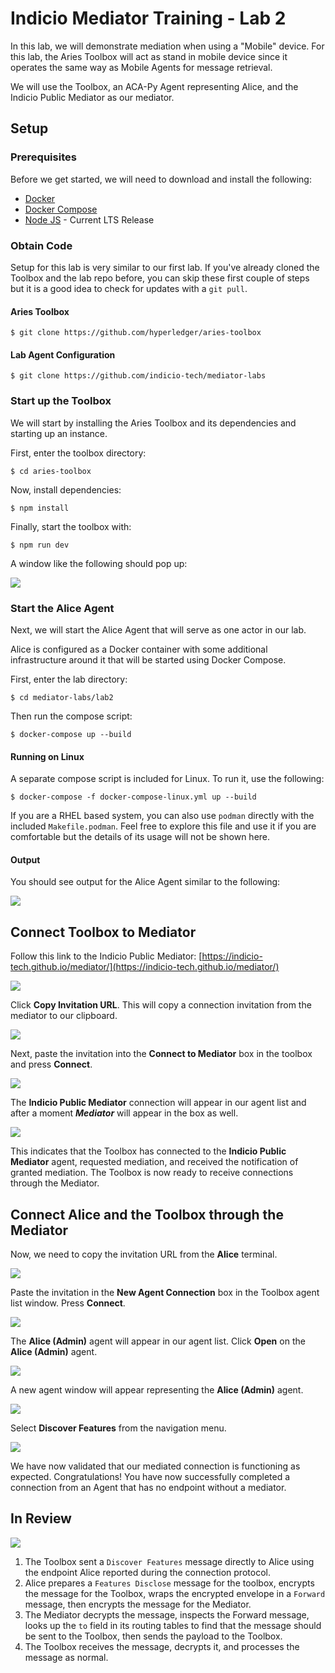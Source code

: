 # Indicio Mediator Training - Lab 2

In this lab, we will demonstrate mediation when using a "Mobile" device. For
this lab, the Aries Toolbox will act as stand in mobile device since it operates
the same way as Mobile Agents for message retrieval.

We will use the Toolbox, an ACA-Py Agent representing Alice, and the Indicio
Public Mediator as our mediator.

## Setup

### Prerequisites
Before we get started, we will need to download and install the following:

- [Docker](https://docs.docker.com/)
- [Docker Compose](https://docs.docker.com/compose/install/)
- [Node JS](https://nodejs.org/en/download/) - Current LTS Release

### Obtain Code

Setup for this lab is very similar to our first lab. If you've already cloned
the Toolbox and the lab repo before, you can skip these first couple of steps
but it is a good idea to check for updates with a `git pull`.

#### Aries Toolbox

```shell
$ git clone https://github.com/hyperledger/aries-toolbox
```

#### Lab Agent Configuration
```shell
$ git clone https://github.com/indicio-tech/mediator-labs
```

### Start up the Toolbox

We will start by installing the Aries Toolbox and its dependencies and starting
up an instance.

First, enter the toolbox directory:
```shell
$ cd aries-toolbox
```

Now, install dependencies:
```shell
$ npm install
```

Finally, start the toolbox with:
```shell
$ npm run dev
```

A window like the following should pop up:

![](images/toolbox-0.png)

### Start the Alice Agent

Next, we will start the Alice Agent that will serve as one actor in our lab.

Alice is configured as a Docker container with some additional infrastructure
around it that will be started using Docker Compose.

First, enter the lab directory:
```shell
$ cd mediator-labs/lab2
```

Then run the compose script:
```shell
$ docker-compose up --build
```

#### Running on Linux

A separate compose script is included for Linux. To run it, use the following:
```shell
$ docker-compose -f docker-compose-linux.yml up --build
```

If you are a RHEL based system, you can also use `podman` directly with the
included `Makefile.podman`. Feel free to explore this file and use it if you are
comfortable but the details of its usage will not be shown here.

#### Output

You should see output for the Alice Agent similar to the following:

![](images/alice-output.png)

## Connect Toolbox to Mediator

Follow this link to the Indicio Public Mediator:
[https://indicio-tech.github.io/mediator/](https://indicio-tech.github.io/mediator/)

![](images/indicio-public-mediator.png)

Click **Copy Invitation URL**. This will copy a connection invitation from the
mediator to our clipboard.

![](images/mediator-copy.png)

Next, paste the invitation into the **Connect to Mediator** box in the toolbox
and press **Connect**.

![](images/toolbox-mediator-invite.png)

The **Indicio Public Mediator** connection will appear in our agent list and
after a moment **_Mediator_** will appear in the box as well.

![](images/toolbox-mediator-connected.png)

This indicates that the Toolbox has connected to the **Indicio Public Mediator**
agent, requested mediation, and received the notification of granted mediation.
The Toolbox is now ready to receive connections through the Mediator.

## Connect Alice and the Toolbox through the Mediator

Now, we need to copy the invitation URL from the **Alice** terminal.

![](images/alice-copy-invite.png)

Paste the invitation in the **New Agent Connection** box in the Toolbox agent
list window. Press **Connect**.

![](images/toolbox-alice-invite.png)

The **Alice (Admin)** agent will appear in our agent list. Click **Open** on the
**Alice (Admin)** agent.

![](images/toolbox-alice-open.png)

A new agent window will appear representing the **Alice (Admin)** agent.

![](images/alice-open.png)

Select **Discover Features** from the navigation menu.

![](images/alice-discover-features.png)

We have now validated that our mediated connection is functioning as expected.
Congratulations! You have now successfully completed a connection from an Agent
that has no endpoint without a mediator.

## In Review

![](images/toolbox-alice-mediator-flow.svg)

1. The Toolbox sent a `Discover Features` message directly to Alice using the
   endpoint Alice reported during the connection protocol.
2. Alice prepares a `Features Disclose` message for the toolbox, encrypts the
   message for the Toolbox, wraps the encrypted envelope in a `Forward` message,
   then encrypts the message for the Mediator.
3. The Mediator decrypts the message, inspects the Forward message, looks up the
   `to` field in its routing tables to find that the message should be sent to
   the Toolbox, then sends the payload to the Toolbox.
4. The Toolbox receives the message, decrypts it, and processes the message as
   normal.
